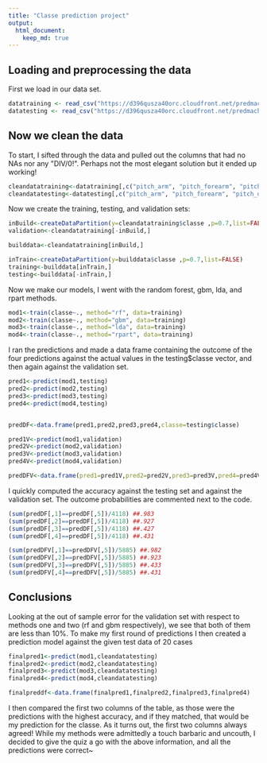 ```yaml
---
title: "Classe prediction project"
output: 
  html_document:
    keep_md: true
---
```



## Loading and preprocessing the data

First we load in our data set.


```r
datatraining <- read_csv("https://d396qusza40orc.cloudfront.net/predmachlearn/pml-training.csv")
datatesting <- read_csv("https://d396qusza40orc.cloudfront.net/predmachlearn/pml-testing.csv")
```


## Now we clean the data

To start, I sifted through the data and pulled out the columns that had no NAs nor any "DIV/0!". Perhaps not the most elegant solution but it ended up working!

```r
cleandatatraining<-datatraining[,c("pitch_arm", "pitch_forearm", "pitch_dumbbell", "pitch_belt", "roll_arm", "roll_forearm", "roll_dumbbell", "roll_belt", "yaw_arm", "yaw_forearm", "yaw_dumbbell", "yaw_belt", "classe")]
cleandatatesting<-datatesting[,c("pitch_arm", "pitch_forearm", "pitch_dumbbell", "pitch_belt", "roll_arm", "roll_forearm", "roll_dumbbell", "roll_belt", "yaw_arm", "yaw_forearm", "yaw_dumbbell", "yaw_belt", "problem_id")]
```


Now we create the training, testing, and validation sets:


```r
inBuild<-createDataPartition(y=cleandatatraining$classe ,p=0.7,list=FALSE)
validation<-cleandatatraining[-inBuild,]

builddata<-cleandatatraining[inBuild,]

inTrain<-createDataPartition(y=builddata$classe ,p=0.7,list=FALSE)
training<-builddata[inTrain,]
testing<-builddata[-inTrain,]
```

Now we make our models, I went with the random forest, gbm, lda, and rpart methods.

```r
mod1<-train(classe~., method="rf", data=training)
mod2<-train(classe~., method="gbm", data=training)
mod3<-train(classe~., method="lda", data=training)
mod4<-train(classe~., method="rpart", data=training)
```

I ran the predictions and made a data frame containing the outcome of the four predictions against the actual values in the testing$classe vector, and then again against the validation set.


```r
pred1<-predict(mod1,testing)
pred2<-predict(mod2,testing)
pred3<-predict(mod3,testing)
pred4<-predict(mod4,testing)


predDF<-data.frame(pred1,pred2,pred3,pred4,classe=testing$classe) 

pred1V<-predict(mod1,validation)
pred2V<-predict(mod2,validation)
pred3V<-predict(mod3,validation)
pred4V<-predict(mod4,validation)

predDFV<-data.frame(pred1=pred1V,pred2=pred2V,pred3=pred3V,pred4=pred4V, classe=validation$classe)
```

I quickly computed the accuracy against the testing set and against the validation set. The outcome probabilities are commented next to the code.


```r
(sum(predDF[,1]==predDF[,5])/4118) ##.983 
(sum(predDF[,2]==predDF[,5])/4118) ##.927
(sum(predDF[,3]==predDF[,5])/4118) ##.427
(sum(predDF[,4]==predDF[,5])/4118) ##.431

(sum(predDFV[,1]==predDFV[,5])/5885) ##.982
(sum(predDFV[,2]==predDFV[,5])/5885) ##.923
(sum(predDFV[,3]==predDFV[,5])/5885) ##.433
(sum(predDFV[,4]==predDFV[,5])/5885) ##.431
```


## Conclusions

Looking at the out of sample error for the validation set with respect to methods one and two (rf and gbm respectively), we see that both of them are less than 10%. To make my first round of predictions I then created a prediction model against the given test data of 20 cases


```r
finalpred1<-predict(mod1,cleandatatesting)
finalpred2<-predict(mod2,cleandatatesting)
finalpred3<-predict(mod3,cleandatatesting)
finalpred4<-predict(mod4,cleandatatesting)

finalpreddf<-data.frame(finalpred1,finalpred2,finalpred3,finalpred4)
```

I then compared the first two columns of the table, as those were the predictions with the highest accuracy, and if they matched, that would be my prediction for the classe. As it turns out, the first two columns always agreed! While my methods were admittedly a touch barbaric and uncouth, I decided to give the quiz a go with the above information, and all the predictions were correct~ 
